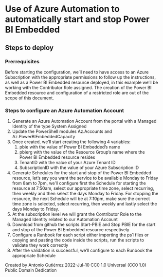 # Use of Azure Automation to automatically start and stop Power BI Embedded

## Steps to deploy

### Prerrequisites
Before starting the configuration, we’ll need to have access to an Azure Subscription with the appropriate permissions to follow up the instructions, as well as a Power BI Embedded resource deployed, in this example we’ll be working with the Contributor Role assigned. The creation of the Power BI Embedded resource and configuration of a restricted role are out of the scope of this document.
### Steps to configure an Azure Automation Account
1.	Generate an Azure Automation Account from the portal with a Managed Identity of the type System Assigned
2.  Update the PowerShell modules Az.Accounts and Az.PowerBIEmbeddedCapacity
3.	Once created, we’ll start creating the following 4 variables:
    1.	pbie with the value of Power BI Embedded’s name
    2.	pbierg with the value of the Resource Group’s name where the Power BI Embedded resource resides
    3.	TenantID with the value of your Azure Tenant ID
    4.	SubscriptionID with the value of your Azure Subscription ID
4.	Generate Schedules for the start and stop of the Power BI Embedded resource, let’s say you want the service to be available Monday to Friday from 8am to 7pm, we’ll configure first the Schedule for starting the resource at 7:50am, select our appropriate time zone, select recurring, then weekly and then select the days Monday to Friday. For stopping the resource, the next Schedule will be at 7:10pm, make sure the correct time zone is selected, select recurring, then weekly and lastly select the days Monday to Friday.
5.	At the subscription level we will grant the Contributor Role to the Managed Identity related to our Automation Account
6.	Download from github the scripts Start-PBIE and Stop PBIE for the start and stop of the Power BI Embedded resource respectively
7.	Configure a Runbook for each script either importing the ps1 files or copying and pasting the code inside the scripts, run the scripts to validate they work correctly
8.	After the validation is successful, we’ll configure to each Runbook the appropriate Schedule

Created by Antonio Gutiérrez
2022-Jul-10
CC0 1.0 Universal (CC0 1.0)
Public Domain Dedication 
